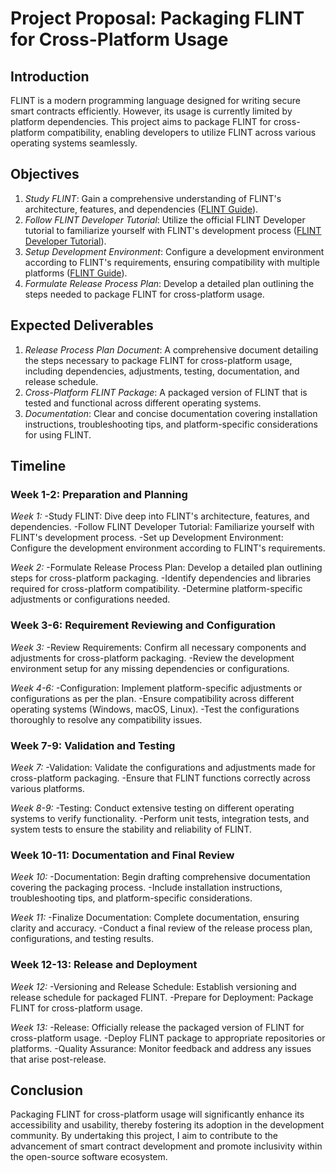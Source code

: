 # Project Proposal: Packaging FLINT for Cross-Platform Usage

## Introduction
FLINT is a modern programming language designed for writing secure smart contracts efficiently. However, its usage is currently limited by platform dependencies. This project aims to package FLINT for cross-platform compatibility, enabling developers to utilize FLINT across various operating systems seamlessly.

## Objectives
1. *Study FLINT*: Gain a comprehensive understanding of FLINT's architecture, features, and dependencies ([FLINT Guide](https://github.com/flintlang/flint-2/blob/master/docs/guide.md)).
2. *Follow FLINT Developer Tutorial*: Utilize the official FLINT Developer tutorial to familiarize yourself with FLINT's development process ([FLINT Developer Tutorial](https://github.com/flintlang/flint-2/blob/master/docs/guide.md)).
3. *Setup Development Environment*: Configure a development environment according to FLINT's requirements, ensuring compatibility with multiple platforms ([FLINT Guide](https://github.com/flintlang/flint-2/blob/master/docs/guide.md)).
4. *Formulate Release Process Plan*: Develop a detailed plan outlining the steps needed to package FLINT for cross-platform usage.

## Expected Deliverables
1. *Release Process Plan Document*: A comprehensive document detailing the steps necessary to package FLINT for cross-platform usage, including dependencies, adjustments, testing, documentation, and release schedule.
2. *Cross-Platform FLINT Package*: A packaged version of FLINT that is tested and functional across different operating systems.
3. *Documentation*: Clear and concise documentation covering installation instructions, troubleshooting tips, and platform-specific considerations for using FLINT.

## Timeline
### Week 1-2: Preparation and Planning
*Week 1:*
-Study FLINT: Dive deep into FLINT's architecture, features, and dependencies.
-Follow FLINT Developer Tutorial: Familiarize yourself with FLINT's development process.
-Set up Development Environment: Configure the development environment according to FLINT's requirements.

*Week 2:*
-Formulate Release Process Plan: Develop a detailed plan outlining steps for cross-platform packaging.
-Identify dependencies and libraries required for cross-platform compatibility.
-Determine platform-specific adjustments or configurations needed.

### Week 3-6: Requirement Reviewing and Configuration
*Week 3:*
-Review Requirements: Confirm all necessary components and adjustments for cross-platform packaging.
-Review the development environment setup for any missing dependencies or configurations.

*Week 4-6:*
-Configuration: Implement platform-specific adjustments or configurations as per the plan.
-Ensure compatibility across different operating systems (Windows, macOS, Linux).
-Test the configurations thoroughly to resolve any compatibility issues.

### Week 7-9: Validation and Testing
*Week 7:*
-Validation: Validate the configurations and adjustments made for cross-platform packaging.
-Ensure that FLINT functions correctly across various platforms.

*Week 8-9:*
-Testing: Conduct extensive testing on different operating systems to verify functionality.
-Perform unit tests, integration tests, and system tests to ensure the stability and reliability of FLINT.

### Week 10-11: Documentation and Final Review
*Week 10:*
-Documentation: Begin drafting comprehensive documentation covering the packaging process.
-Include installation instructions, troubleshooting tips, and platform-specific considerations.

*Week 11:*
-Finalize Documentation: Complete documentation, ensuring clarity and accuracy.
-Conduct a final review of the release process plan, configurations, and testing results.

### Week 12-13: Release and Deployment
*Week 12:*
-Versioning and Release Schedule: Establish versioning and release schedule for packaged FLINT.
-Prepare for Deployment: Package FLINT for cross-platform usage.

*Week 13:*
-Release: Officially release the packaged version of FLINT for cross-platform usage.
-Deploy FLINT package to appropriate repositories or platforms.
-Quality Assurance: Monitor feedback and address any issues that arise post-release.

## Conclusion
Packaging FLINT for cross-platform usage will significantly enhance its accessibility and usability, thereby fostering its adoption in the development community. By undertaking this project, I aim to contribute to the advancement of smart contract development and promote inclusivity within the open-source software ecosystem.


